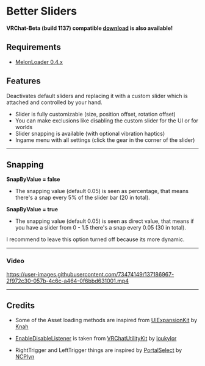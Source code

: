 # Better Sliders

**VRChat-Beta (build 1137) compatible [download](https://github.com/DragonPlayerX/BetterSliders/releases/download/1.0.0/BetterSliders-beta.dll) is also available!**

## Requirements

- [MelonLoader 0.4.x](https://melonwiki.xyz/)

## Features

Deactivates default sliders and replacing it with a custom slider which is attached and controlled by your hand.

- Slider is fully customizable (size, position offset, rotation offset)
- You can make exclusions like disabling the custom slider for the UI or for worlds
- Slider snapping is available (with optional vibration haptics)
- Ingame menu with all settings (click the gear in the corner of the slider)

---

## Snapping

**SnapByValue = false** 
- The snapping value (default 0.05) is seen as percentage, that means there's a snap every 5% of the slider bar (20 in total).

**SnapByValue = true**
- The snapping value (default 0.05) is seen as direct value, that means if you have a slider from 0 - 1.5 there's a snap every 0.05 (30 in total).

 I recommend to leave this option turned off because its more dynamic.

---

### Video

https://user-images.githubusercontent.com/73474149/137186967-2f972c30-057b-4c6c-a464-0f6bbd631001.mp4

---

## Credits

- Some of the Asset loading methods are inspired from [UIExpansionKit](https://github.com/knah/VRCMods/tree/master/UIExpansionKit) by [Knah](https://github.com/knah)

- [EnableDisableListener](https://github.com/DragonPlayerX/BetterSliders/blob/master/BetterSliders/UI/EnableDisableListener.cs) is taken from [VRChatUtilityKit](https://github.com/loukylor/VRC-Mods/tree/main/VRChatUtilityKit) by [loukylor](https://github.com/loukylor)

- RightTrigger and LeftTrigger things are inspired by [PortalSelect](https://github.com/NCPlyn/PortalSelect) by [NCPlyn](https://github.com/NCPlyn)
